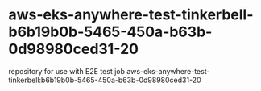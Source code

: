 # aws-eks-anywhere-test-tinkerbell-b6b19b0b-5465-450a-b63b-0d98980ced31-20
repository for use with E2E test job aws-eks-anywhere-test-tinkerbell:b6b19b0b-5465-450a-b63b-0d98980ced31-20
